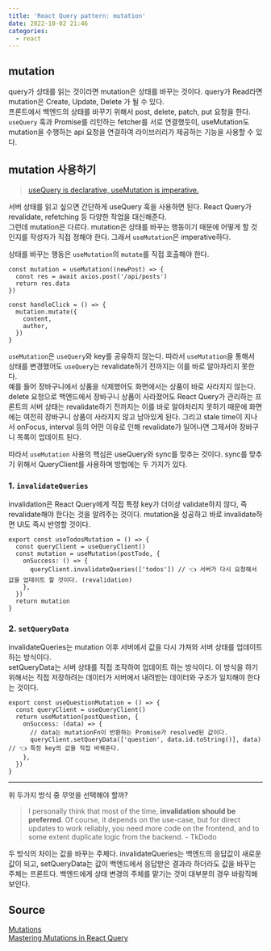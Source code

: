 ```yaml
---
title: 'React Query pattern: mutation'
date: 2022-10-02 21:46
categories:
  - react
---
```


## mutation

query가 상태를 읽는 것이라면 mutation은 상태를 바꾸는 것이다. query가 Read라면 mutation은 Create, Update, Delete 가 될 수 있다.  
프론트에서 백엔드의 상태를 바꾸기 위해서 post, delete, patch, put 요청을 한다. `useQuery` 훅과 Promise를 리턴하는 fetcher를 서로 연결했듯이, useMutation도 mutation을 수행하는 api 요청을 연걸하여 라이브러리가 제공하는 기능을 사용할 수 있다.

## mutation 사용하기

> [useQuery is declarative, useMutation is imperative.](https://tkdodo.eu/blog/mastering-mutations-in-react-query#differences-to-usequery)

서버 상태를 읽고 싶으면 간단하게 useQuery 훅을 사용하면 된다. React Query가 revalidate, refetching 등 다양한 작업을 대신해준다.  
그런데 mutation은 다르다. mutation은 상태를 바꾸는 행동이기 때문에 어떻게 할 것인지를 작성자가 직접 정해야 한다. 그래서 `useMutation`은 imperative하다.

상태를 바꾸는 행동은 `useMutation`의 `mutate`를 직접 호출해야 한다.

```tsx
const mutation = useMutation((newPost) => {
  const res = await axios.post('/api/posts')
  return res.data
})

const handleClick = () => {
  mutation.mutate({
    content,
    author,
  })
}
```

`useMutation`은 `useQuery`와 key를 공유하지 않는다. 따라서 `useMutation`을 통해서 상태를 변경했어도 `useQuery`는 revalidate하기 전까지는 이를 바로 알아차리지 못한다.  
예를 들어 장바구니에서 상품을 삭제했어도 화면에서는 상품이 바로 사라지지 않는다. delete 요청으로 백엔드에서 장바구니 상품이 사라졌어도 React Query가 관리하는 프론트의 서버 상태는 revalidate하기 전까지는 이를 바로 알아차리지 못하기 때문에 화면에는 여전히 장바구니 상품이 사라지지 않고 남아있게 된다. 그리고 stale time이 지나서 onFocus, interval 등의 어떤 이유로 인해 revalidate가 일어나면 그제서야 장바구니 목록이 업데이트 된다.

따라서 `useMutation` 사용의 핵심은 useQuery와 sync를 맞추는 것이다. sync를 맞추기 위해서 QueryClient를 사용하며 방법에는 두 가지가 있다.

### 1. `invalidateQueries`

invalidation은 React Query에게 직접 특정 key가 더이상 validate하지 않다, 즉 revalidate해야 한다는 것을 알려주는 것이다. mutation을 성공하고 바로 invalidate하면 UI도 즉시 반영할 것이다.

```tsx
export const useTodosMutation = () => {
  const queryClient = useQueryClient()
  const mutation = useMutation(postTodo, {
    onSuccess: () => {
      queryClient.invalidateQueries(['todos']) // 👈 서버가 다시 요청해서 값을 업데이트 할 것이다. (revalidation)
    },
  })
  return mutation
}
```

### 2. `setQueryData`

invalidateQueries는 mutation 이후 서버에서 값을 다시 가져와 서버 상태를 업데이트 하는 방식이다.  
setQueryData는 서버 상태를 직접 조작하여 업데이트 하는 방식이다. 이 방식을 하기 위해서는 직접 저장하려는 데이터가 서버에서 내려받는 데이터와 구조가 일치해야 한다는 것이다.

```tsx
export const useQuestionMutation = () => {
  const queryClient = useQueryClient()
  return useMutation(postQuestion, {
    onSuccess: (data) => {
      // data는 mutationFn이 반환하는 Promise가 resolved된 값이다.
      queryClient.setQueryData(['question', data.id.toString()], data) // 👈 특정 key의 값을 직접 바꿔준다.
    },
  })
}
```

---

위 두가지 방식 중 무엇을 선택해야 할까?

> I personally think that most of the time, **invalidation should be preferred**. Of course, it depends on the use-case, but for direct updates to work reliably, you need more code on the frontend, and to some extent duplicate logic from the backend. - TkDodo

두 방식의 차이는 값을 바꾸는 주체다. invalidateQueries는 백엔드의 응답값이 새로운 값이 되고, setQueryData는 값이 백엔드에서 응답받은 결과라 하더라도 값을 바꾸는 주체는 프론트다. 백엔드에게 상태 변경의 주체를 맡기는 것이 대부분의 경우 바람직해 보인다.

## Source

[Mutations](https://tanstack.com/query/v4/docs/guides/mutations)  
[Mastering Mutations in React Query](https://tkdodo.eu/blog/mastering-mutations-in-react-query)
